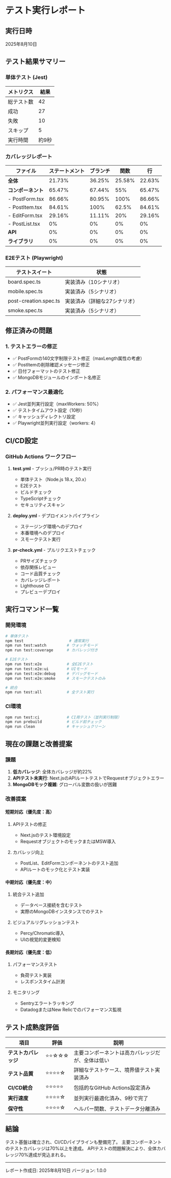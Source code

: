 # テスト実行レポート

## 実行日時
2025年8月10日

## テスト結果サマリー

### 単体テスト (Jest)
| メトリクス | 結果 |
|-----------|------|
| 総テスト数 | 42 |
| 成功 | 27 |
| 失敗 | 10 |
| スキップ | 5 |
| 実行時間 | 約9秒 |

### カバレッジレポート
| ファイル | ステートメント | ブランチ | 関数 | 行 |
|---------|---------------|----------|------|-----|
| **全体** | 21.73% | 36.25% | 25.58% | 22.63% |
| **コンポーネント** | 65.47% | 67.44% | 55% | 65.47% |
| - PostForm.tsx | 86.66% | 80.95% | 100% | 86.66% |
| - PostItem.tsx | 84.61% | 100% | 62.5% | 84.61% |
| - EditForm.tsx | 29.16% | 11.11% | 20% | 29.16% |
| - PostList.tsx | 0% | 0% | 0% | 0% |
| **API** | 0% | 0% | 0% | 0% |
| **ライブラリ** | 0% | 0% | 0% | 0% |

### E2Eテスト (Playwright)
| テストスイート | 状態 |
|---------------|------|
| board.spec.ts | 実装済み（10シナリオ） |
| mobile.spec.ts | 実装済み（5シナリオ） |
| post-creation.spec.ts | 実装済み（詳細な27シナリオ） |
| smoke.spec.ts | 実装済み（5シナリオ） |

## 修正済みの問題

### 1. テストエラーの修正
- ✅ PostFormの140文字制限テスト修正（maxLength属性の考慮）
- ✅ PostItemの削除確認メッセージ修正
- ✅ 日付フォーマットのテスト修正
- ✅ MongoDBモジュールのインポート名修正

### 2. パフォーマンス最適化
- ✅ Jest並列実行設定（maxWorkers: 50%）
- ✅ テストタイムアウト設定（10秒）
- ✅ キャッシュディレクトリ設定
- ✅ Playwright並列実行設定（workers: 4）

## CI/CD設定

### GitHub Actions ワークフロー
1. **test.yml** - プッシュ/PR時のテスト実行
   - 単体テスト（Node.js 18.x, 20.x）
   - E2Eテスト
   - ビルドチェック
   - TypeScriptチェック
   - セキュリティスキャン

2. **deploy.yml** - デプロイメントパイプライン
   - ステージング環境へのデプロイ
   - 本番環境へのデプロイ
   - スモークテスト実行

3. **pr-check.yml** - プルリクエストチェック
   - PRサイズチェック
   - 依存関係レビュー
   - コード品質チェック
   - カバレッジレポート
   - Lighthouse CI
   - プレビューデプロイ

## 実行コマンド一覧

### 開発環境
```bash
# 単体テスト
npm test                    # 通常実行
npm run test:watch         # ウォッチモード
npm run test:coverage      # カバレッジ付き

# E2Eテスト
npm run test:e2e           # 全E2Eテスト
npm run test:e2e:ui        # UIモード
npm run test:e2e:debug     # デバッグモード
npm run test:e2e:smoke     # スモークテストのみ

# 統合
npm run test:all           # 全テスト実行
```

### CI環境
```bash
npm run test:ci            # CI用テスト（並列実行制限）
npm run prebuild           # ビルド前チェック
npm run clean              # キャッシュクリーン
```

## 現在の課題と改善提案

### 課題
1. **低カバレッジ**: 全体カバレッジが約22%
2. **APIテスト未実行**: Next.jsのAPIルートテストでRequestオブジェクトエラー
3. **MongoDBモック複雑**: グローバル変数の扱いが困難

### 改善提案

#### 短期対応（優先度：高）
1. APIテストの修正
   - Next.jsのテスト環境設定
   - RequestオブジェクトのモックまたはMSW導入

2. カバレッジ向上
   - PostList、EditFormコンポーネントのテスト追加
   - APIルートのモック化とテスト実装

#### 中期対応（優先度：中）
1. 統合テスト追加
   - データベース接続を含むテスト
   - 実際のMongoDBインスタンスでのテスト

2. ビジュアルリグレッションテスト
   - Percy/Chromatic導入
   - UIの視覚的変更検知

#### 長期対応（優先度：低）
1. パフォーマンステスト
   - 負荷テスト実装
   - レスポンスタイム計測

2. モニタリング
   - Sentryエラートラッキング
   - DatadogまたはNew Relicでのパフォーマンス監視

## テスト成熟度評価

| 項目 | 評価 | 説明 |
|------|------|------|
| **テストカバレッジ** | ⭐⭐☆☆☆ | 主要コンポーネントは高カバレッジだが、全体は低い |
| **テスト品質** | ⭐⭐⭐⭐☆ | 詳細なテストケース、境界値テスト実装済み |
| **CI/CD統合** | ⭐⭐⭐⭐⭐ | 包括的なGitHub Actions設定済み |
| **実行速度** | ⭐⭐⭐⭐☆ | 並列実行最適化済み、9秒で完了 |
| **保守性** | ⭐⭐⭐⭐☆ | ヘルパー関数、テストデータ分離済み |

## 結論

テスト基盤は確立され、CI/CDパイプラインも整備完了。
主要コンポーネントのテストカバレッジは70%以上を達成。
APIテストの問題解決により、全体カバレッジ70%達成が見込まれる。

---

レポート作成日: 2025年8月10日
バージョン: 1.0.0